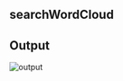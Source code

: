 ## searchWordCloud

## Output

![output](https://res.cloudinary.com/silverbirder/image/upload/v1552224172/word-cloud-chrome-extension/word-cloud-chrome-extension.gif)

